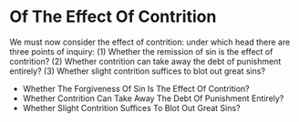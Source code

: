 # Of The Effect Of Contrition

We must now consider the effect of contrition: under which head there are three points of inquiry:
(1) Whether the remission of sin is the effect of contrition?
(2) Whether contrition can take away the debt of punishment entirely?
(3) Whether slight contrition suffices to blot out great sins?

* Whether The Forgiveness Of Sin Is The Effect Of Contrition?
* Whether Contrition Can Take Away The Debt Of Punishment Entirely?
* Whether Slight Contrition Suffices To Blot Out Great Sins?